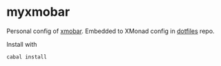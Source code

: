 # myxmobar

Personal config of [xmobar]. Embedded to XMonad config in [dotfiles] repo.

Install with

```console
cabal install
```

[xmobar]: https://codeberg.org/xmobar/xmobar
[dotfiles]: https://github.com/magnickolas/dotfiles

